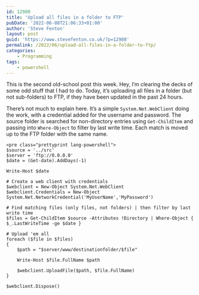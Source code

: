 ```yaml
---
id: 12980
title: 'Upload all files in a folder to FTP'
pubDate: '2022-06-08T21:06:33+01:00'
author: 'Steve Fenton'
layout: post
guid: 'https://www.stevefenton.co.uk/?p=12980'
permalink: /2022/06/upload-all-files-in-a-folder-to-ftp/
categories:
    - Programming
tags:
    - powershell
---
```


This is the second old-school post this week. Hey, I’m clearing the decks of some odd stuff that I had to do. Today, it’s uploading all files in a folder (but not sub-folders) to FTP, if they have been updated in the past 24 hours.

There’s not much to explain here. It’s a simple `System.Net.WebClient` doing the work, with a credential added for the username and password. The source folder is searched for non-directory entries using `Get-ChildItem` and passing into `Where-Object` to filter by last write time. Each match is moved up to the FTP folder with the same name.

```
<pre class="prettyprint lang-powershell">
$source = '../src'
$server = 'ftp://0.0.0.0'
$date = (Get-date).AddDays(-1)

Write-Host $date

# Create a web client with credentials
$webclient = New-Object System.Net.WebClient 
$webclient.Credentials = New-Object System.Net.NetworkCredential('MyUserName','MyPassword')  

# Find matching files (only files, not folders) | then filter by last write time
$files = Get-ChildItem $source -Attributes !Directory | Where-Object { $_.LastWriteTime -ge $date }

# Upload 'em all
foreach ($file in $files)
{
    $path = "$server/www/destinationfolder/$file"

    Write-Host $file.FullName $path

    $webclient.UploadFile($path, $file.FullName)
} 

$webclient.Dispose()
```